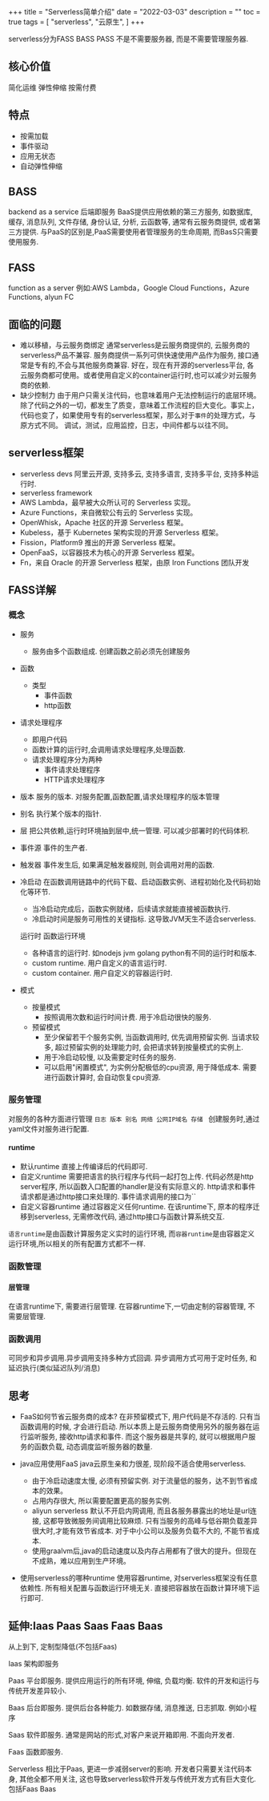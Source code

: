 +++
title = "Serverless简单介绍"
date = "2022-03-03"
description = ""
toc = true
tags = [
    "serverless",
    "云原生",
]
+++

serverless分为FASS BASS PASS
不是不需要服务器, 而是不需要管理服务器.

## 核心价值
简化运维
弹性伸缩
按需付费

## 特点
* 按需加载
* 事件驱动
* 应用无状态
* 自动弹性伸缩

## BASS
backend as a service 后端即服务
BaaS提供应用依赖的第三方服务, 如数据库, 缓存, 消息队列, 文件存储, 身份认证, 分析, 云函数等, 通常有云服务商提供, 或者第三方提供.
与PaaS的区别是,PaaS需要使用者管理服务的生命周期, 而BasS只需要使用服务.

## FASS
function as a server
例如:AWS Lambda，Google Cloud Functions，Azure Functions, alyun FC

## 面临的问题
* 难以移植，与云服务商绑定
  通常serverless是云服务商提供的, 云服务商的serverless产品不兼容. 
  服务商提供一系列可供快速使用产品作为服务, 接口通常是专有的,不会与其他服务商兼容.
  好在，现在有开源的serverless平台, 各云服务商都可使用。或者使用自定义的container运行时,也可以减少对云服务商的依赖.
* 缺少控制力
由于用户只需关注代码，也意味着用户无法控制运行的底层环境。
除了代码之外的一切，都发生了质变，意味着工作流程的巨大变化。事实上，代码也变了，如果使用专有的serverless框架，那么对于`事件`的处理方式，与原方式不同。
调试，测试，应用监控，日志，中间件都与以往不同。
## serverless框架

* serverless devs
阿里云开源, 支持多云, 支持多语言, 支持多平台, 支持多种运行时.
* serverless framework
*   AWS Lambda，最早被大众所认可的 Serverless 实现。
*   Azure Functions，来自微软公有云的 Serverless 实现。
*   OpenWhisk，Apache 社区的开源 Serverless 框架。
*   Kubeless，基于 Kubernetes 架构实现的开源 Serverless 框架。
*   Fission，Platform9 推出的开源 Serverless 框架。
*   OpenFaaS，以容器技术为核心的开源 Serverless 框架。
* Fn，来自 Oracle 的开源 Serverless 框架，由原 Iron Functions 团队开发
  
## FASS详解

### 概念
* 服务
  * 服务由多个函数组成. 创建函数之前必须先创建服务
  
* 函数
  * 类型
    * 事件函数    
    * http函数
  
* 请求处理程序
  * 即用户代码
  * 函数计算的运行时,会调用请求处理程序,处理函数.
  * 请求处理程序分为两种
    * 事件请求处理程序
    * HTTP请求处理程序
  
* 版本 服务的版本. 对服务配置,函数配置,请求处理程序的版本管理

* 别名 执行某个版本的指针.

* 层 把公共依赖,运行时环境抽到层中,统一管理. 可以减少部署时的代码体积.

* 事件源 事件的生产者.

* 触发器 事件发生后, 如果满足触发器规则, 则会调用对用的函数.

* 冷启动 在函数调用链路中的代码下载、启动函数实例、进程初始化及代码初始化等环节.
  * 当冷启动完成后，函数实例就绪，后续请求就能直接被函数执行.
  * 冷启动时间是服务可用性的关键指标. 这导致JVM天生不适合serverless.
  
  运行时 函数运行环境
  
  * 各种语言的运行时. 如nodejs jvm golang python有不同的运行时和版本.
  * custom runtime. 用户自定义的语言运行时.
  * custom container. 用户自定义的容器运行时.
  
* 模式
  * 按量模式
    * 按照调用次数和运行时间计费. 用于冷启动很快的服务.
  * 预留模式
    * 至少保留若干个服务实例, 当函数调用时, 优先调用预留实例. 当请求较多, 超过预留实例的处理能力时, 会把请求转到按量模式的实例上.
    * 用于冷启动较慢, 以及需要定时任务的服务.
    * 可以启用"闲置模式", 为实例分配极低的cpu资源, 用于降低成本. 需要进行函数计算时, 会自动恢复cpu资源.

### 服务管理

对服务的各种方面进行管理
`日志 版本 别名 网络 公网IP域名 存储 `
创建服务时,通过yaml文件对服务进行配置. 

#### runtime

* 默认runtime
直接上传编译后的代码即可.
* 自定义runtime
需要把语言的执行程序与代码一起打包上传.
代码必然是http server程序, 所以函数入口配置的handler是没有实际意义的. 
http请求和事件请求都是通过http接口来处理的. 事件请求调用的接口为``
* 自定义容器runtime
通过容器定义任何runtime.
在该runtime下, 原本的程序迁移到serverless, 无需修改代码, 通过http接口与函数计算系统交互. 

`语言runtime`是由函数计算服务定义实时的运行环境, 而`容器runtime`是由容器定义运行环境,所以相关的所有配置方式都不一样.

### 函数管理

#### 层管理

在语言runtime下, 需要进行层管理. 在容器runtime下,一切由定制的容器管理, 不需要层管理.

### 函数调用

可同步和异步调用.异步调用支持多种方式回调. 异步调用方式可用于定时任务, 和延迟执行(类似延迟队列/消息)

## 思考

* FaaS如何节省云服务商的成本?
  在非预留模式下, 用户代码是不存活的. 只有当函数调用的时候, 才会进行启动.
  所以本质上是云服务商使用另外的服务器在运行监听服务, 接收http请求和事件. 而这个服务器是共享的, 就可以根据用户服务的函数负载, 动态调度监听服务器的数量.

* java应用使用FaaS
  java云原生亲和力很差, 现阶段不适合使用serverless. 
  * 由于冷启动速度太慢, 必须有预留实例. 对于流量低的服务，达不到节省成本的效果。
  * 占用内存很大, 所以需要配置更高的服务实例.
  * aliyun serverless 默认不开启内网调用, 而且各服务暴露出的地址是url连接, 这都导致微服务间调用比较麻烦. 只有当服务的高峰与低谷期负载差异很大时,才能有效节省成本. 对于中小公司以及服务负载不大的, 不能节省成本.
  * 使用graalvm后,java的启动速度以及内存占用都有了很大的提升。但现在不成熟，难以应用到生产环境。
  
* 使用serverless的哪种runtime
  使用容器runtime, 对serverless框架没有任意依赖性. 所有相关配置与函数运行环境无关. 直接把容器放在函数计算环境下运行即可.



## 延伸:Iaas Paas Saas Faas Baas

从上到下, 定制型降低(不包括Faas)

Iaas 架构即服务

Paas 平台即服务. 提供应用运行的所有环境, 伸缩, 负载均衡.  软件的开发和运行与传统开发差异较小.

Baas 后台即服务. 提供后台各种能力. 如数据存储, 消息推送, 日志抓取. 例如小程序

Saas 软件即服务. 通常是网站的形式,对客户来说开箱即用. 不面向开发者.

Faas 函数即服务.

Serverless 相比于Paas, 更进一步减弱server的影响. 开发者只需要关注代码本身, 其他全都不用关注, 这也导致serverless软件开发与传统开发方式有巨大变化. 包括Faas Baas
